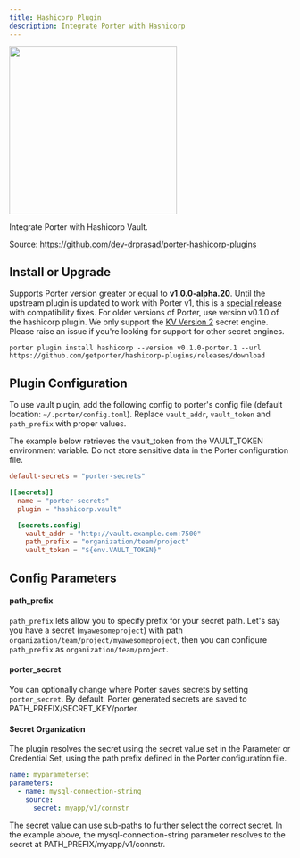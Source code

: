 ```yaml
---
title: Hashicorp Plugin
description: Integrate Porter with Hashicorp
---
```


<img src="/images/plugins/hashicorp.png" class="mixin-logo" style="width: 300px"/>

Integrate Porter with Hashicorp Vault.

Source: https://github.com/dev-drprasad/porter-hashicorp-plugins

## Install or Upgrade

Supports Porter version greater or equal to **v1.0.0-alpha.20**.
Until the upstream plugin is updated to work with Porter v1, this is a [special release] with compatibility fixes.
For older versions of Porter, use version v0.1.0 of the hashicorp plugin.
We only support the [KV Version 2][kv-v2] secret engine. Please raise an issue if you're looking for support for other secret engines.

```
porter plugin install hashicorp --version v0.1.0-porter.1 --url https://github.com/getporter/hashicorp-plugins/releases/download
```

[special release]: https://github.com/getporter/hashicorp-plugins/releases/tag/v0.1.0-porter.1
[kv-v2]: https://www.vaultproject.io/api-docs/secret/kv/kv-v2

## Plugin Configuration

To use vault plugin, add the following config to porter's config file (default location: `~/.porter/config.toml`). Replace `vault_addr`, `vault_token` and `path_prefix` with proper values.

The example below retrieves the vault_token from the VAULT_TOKEN environment variable.
Do not store sensitive data in the Porter configuration file.

```toml
default-secrets = "porter-secrets"

[[secrets]]
  name = "porter-secrets"
  plugin = "hashicorp.vault"

  [secrets.config]
    vault_addr = "http://vault.example.com:7500"
    path_prefix = "organization/team/project"
    vault_token = "${env.VAULT_TOKEN}"
```

## Config Parameters
#### path_prefix

`path_prefix` lets allow you to specify prefix for your secret path.
Let's say you have a secret (`myawesomeproject`) with path `organization/team/project/myawesomeproject`, then you can configure `path_prefix` as `organization/team/project`.

#### porter_secret

You can optionally change where Porter saves secrets by setting `porter_secret`.
By default, Porter generated secrets are saved to PATH_PREFIX/SECRET_KEY/porter.

#### Secret Organization

The plugin resolves the secret using the secret value set in the Parameter or Credential Set, using the path prefix defined in the Porter configuration file.

```yaml
name: myparameterset
parameters:
  - name: mysql-connection-string
    source:
      secret: myapp/v1/connstr
```

The secret value can use sub-paths to further select the correct secret.
In the example above, the mysql-connection-string parameter resolves to the secret at PATH_PREFIX/myapp/v1/connstr.
